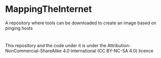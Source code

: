 # MappingTheInternet
A repository where tools can be downloaded to create an image based on pinging hosts

#
This repository and the code under it is under the Attribution-NonCommercial-ShareAlike 4.0 International (CC BY-NC-SA 4.0) licence
